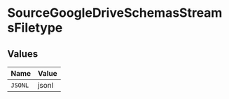 # SourceGoogleDriveSchemasStreamsFiletype


## Values

| Name    | Value   |
| ------- | ------- |
| `JSONL` | jsonl   |